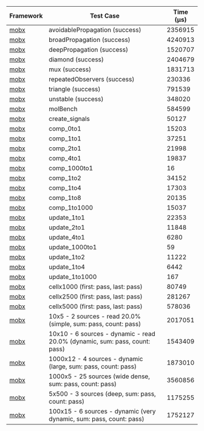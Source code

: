 | Framework | Test Case | Time (μs) |
| --- | --- | --- |
| [mobx](https://github.com/mobxjs/mobx.dart) | avoidablePropagation (success) | 2356915 |
| [mobx](https://github.com/mobxjs/mobx.dart) | broadPropagation (success) | 4240913 |
| [mobx](https://github.com/mobxjs/mobx.dart) | deepPropagation (success) | 1520707 |
| [mobx](https://github.com/mobxjs/mobx.dart) | diamond (success) | 2404679 |
| [mobx](https://github.com/mobxjs/mobx.dart) | mux (success) | 1831713 |
| [mobx](https://github.com/mobxjs/mobx.dart) | repeatedObservers (success) | 230336 |
| [mobx](https://github.com/mobxjs/mobx.dart) | triangle (success) | 791539 |
| [mobx](https://github.com/mobxjs/mobx.dart) | unstable (success) | 348020 |
| [mobx](https://github.com/mobxjs/mobx.dart) | molBench | 584599 |
| [mobx](https://github.com/mobxjs/mobx.dart) | create_signals | 50127 |
| [mobx](https://github.com/mobxjs/mobx.dart) | comp_0to1 | 15203 |
| [mobx](https://github.com/mobxjs/mobx.dart) | comp_1to1 | 37251 |
| [mobx](https://github.com/mobxjs/mobx.dart) | comp_2to1 | 21998 |
| [mobx](https://github.com/mobxjs/mobx.dart) | comp_4to1 | 19837 |
| [mobx](https://github.com/mobxjs/mobx.dart) | comp_1000to1 | 16 |
| [mobx](https://github.com/mobxjs/mobx.dart) | comp_1to2 | 34152 |
| [mobx](https://github.com/mobxjs/mobx.dart) | comp_1to4 | 17303 |
| [mobx](https://github.com/mobxjs/mobx.dart) | comp_1to8 | 20135 |
| [mobx](https://github.com/mobxjs/mobx.dart) | comp_1to1000 | 15037 |
| [mobx](https://github.com/mobxjs/mobx.dart) | update_1to1 | 22353 |
| [mobx](https://github.com/mobxjs/mobx.dart) | update_2to1 | 11848 |
| [mobx](https://github.com/mobxjs/mobx.dart) | update_4to1 | 6280 |
| [mobx](https://github.com/mobxjs/mobx.dart) | update_1000to1 | 59 |
| [mobx](https://github.com/mobxjs/mobx.dart) | update_1to2 | 11222 |
| [mobx](https://github.com/mobxjs/mobx.dart) | update_1to4 | 6442 |
| [mobx](https://github.com/mobxjs/mobx.dart) | update_1to1000 | 167 |
| [mobx](https://github.com/mobxjs/mobx.dart) | cellx1000 (first: pass, last: pass) | 80749 |
| [mobx](https://github.com/mobxjs/mobx.dart) | cellx2500 (first: pass, last: pass) | 281267 |
| [mobx](https://github.com/mobxjs/mobx.dart) | cellx5000 (first: pass, last: pass) | 578036 |
| [mobx](https://github.com/mobxjs/mobx.dart) | 10x5 - 2 sources - read 20.0% (simple, sum: pass, count: pass) | 2017051 |
| [mobx](https://github.com/mobxjs/mobx.dart) | 10x10 - 6 sources - dynamic - read 20.0% (dynamic, sum: pass, count: pass) | 1543409 |
| [mobx](https://github.com/mobxjs/mobx.dart) | 1000x12 - 4 sources - dynamic (large, sum: pass, count: pass) | 1873010 |
| [mobx](https://github.com/mobxjs/mobx.dart) | 1000x5 - 25 sources (wide dense, sum: pass, count: pass) | 3560856 |
| [mobx](https://github.com/mobxjs/mobx.dart) | 5x500 - 3 sources (deep, sum: pass, count: pass) | 1175255 |
| [mobx](https://github.com/mobxjs/mobx.dart) | 100x15 - 6 sources - dynamic (very dynamic, sum: pass, count: pass) | 1752127 |
